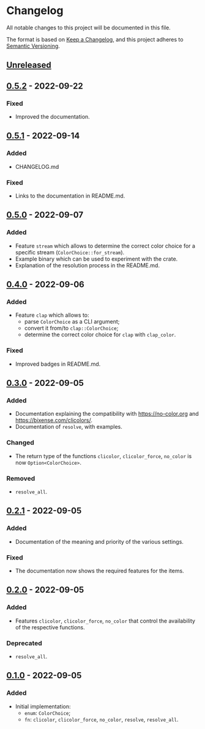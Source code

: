 # Changelog
All notable changes to this project will be documented in this file.

The format is based on [Keep a Changelog](https://keepachangelog.com),
and this project adheres to [Semantic Versioning](https://semver.org).

<!-- next-header -->
## [Unreleased]

## [0.5.2] - 2022-09-22
### Fixed
- Improved the documentation.

## [0.5.1] - 2022-09-14
### Added
- CHANGELOG.md

### Fixed
- Links to the documentation in README.md.

## [0.5.0] - 2022-09-07
### Added
- Feature `stream` which allows to determine the correct color choice
  for a specific stream (`ColorChoice::for_stream`).
- Example binary which can be used to experiment with the crate.
- Explanation of the resolution process in the README.md.

## [0.4.0] - 2022-09-06
### Added
- Feature `clap` which allows to:
    + parse `ColorChoice` as a CLI argument;
    + convert it from/to `clap::ColorChoice`;
    + determine the correct color choice for `clap` with `clap_color`.

### Fixed
- Improved badges in README.md.

## [0.3.0] - 2022-09-05
### Added
- Documentation explaining the compatibility with <https://no-color.org>
  and <https://bixense.com/clicolors/>.
- Documentation of `resolve`, with examples.

### Changed
- The return type of the functions `clicolor`, `clicolor_force`, `no_color`
  is now `Option<ColorChoice>`.

### Removed
- `resolve_all`.

## [0.2.1] - 2022-09-05
### Added
- Documentation of the meaning and priority of the various settings.

### Fixed
- The documentation now shows the required features for the items.

## [0.2.0] - 2022-09-05
### Added
- Features `clicolor`, `clicolor_force`, `no_color` that control the availability
  of the respective functions.

### Deprecated
- `resolve_all`.

## [0.1.0] - 2022-09-05
### Added
- Initial implementation:
    + `enum`: `ColorChoice`;
    + `fn`: `clicolor`, `clicolor_force`, `no_color`, `resolve`, `resolve_all`.

<!-- next-url -->
[Unreleased]: https://github.com/FedericoStra/should-color/compare/v0.5.2...HEAD
[0.5.2]: https://github.com/FedericoStra/should-color/compare/v0.5.1...v0.5.2
[0.5.1]: https://github.com/FedericoStra/should-color/compare/v0.1.0...v0.5.1
[0.5.0]: https://github.com/FedericoStra/should-color/compare/v0.4.0...v0.5.0
[0.4.0]: https://github.com/FedericoStra/should-color/compare/v0.3.0...v0.4.0
[0.3.0]: https://github.com/FedericoStra/should-color/compare/v0.2.1...v0.3.0
[0.2.1]: https://github.com/FedericoStra/should-color/compare/v0.2.0...v0.2.1
[0.2.0]: https://github.com/FedericoStra/should-color/compare/v0.1.0...v0.2.0
[0.1.0]: https://github.com/FedericoStra/should-color/releases/tag/v0.1.0

